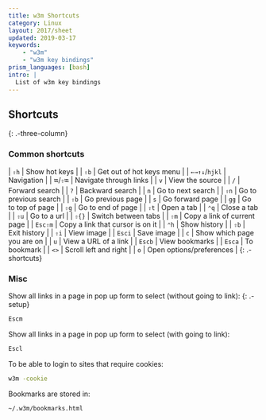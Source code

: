 ```yaml
---
title: w3m Shortcuts
category: Linux
layout: 2017/sheet
updated: 2019-03-17
keywords:
    - "w3m"
    - "w3m key bindings"
prism_languages: [bash]
intro: |
  List of w3m key bindings 
---
```


Shortcuts
---------
{: .-three-column}

### Common shortcuts

| `⇧h` | Show hot keys |
| `⇧b` | Get out of hot keys menu |
| `←→↑↓`/`hjkl` | Navigation |
| `⭾`/`⇧⭾` | Navigate through links |
| `v` | View the source |
| `/` | Forward search |
| `?` | Backward search |
| `n` | Go to next search |
| `⇧n` | Go to previous search |
| `⇧b` | Go previous page |
| `s` | Go forward page |
| `gg` | Go to top of page |
| `⇧g` | Go to end of page |
| `⇧t` | Open a tab |
| `⌃q` | Close a tab |
| `⇧u` | Go to a url |
| `⇧{}` | Switch between tabs |
| `⇧m` | Copy a link of current page |
| `Esc⇧m` | Copy a link that cursor is on it |
| `⌃h` | Show history |
| `⇧b` | Exit history |
| `⇧i` | View image |
| `Esci` | Save image |
| `c` | Show which page you are on |
| `u` | View a URL of a link |
| `Escb` | View bookmarks |
| `Esca` | To bookmark |
| `<>` | Scroll left and right |
| `o` | Open options/preferences |
{: .-shortcuts}

### Misc

Show all links in a page in pop up form to select (without going to link):
{: .-setup}

```bash
Escm
```

Show all links in a page in pop up form to select (with going to link): 

```bash
Escl
```

To be able to login to sites that require cookies:

```bash
w3m -cookie
```

Bookmarks are stored in:

```bash
~/.w3m/bookmarks.html
```